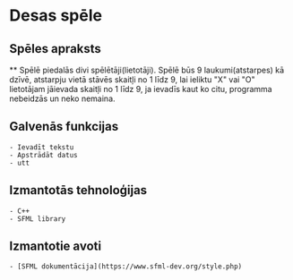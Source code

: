 # Desas spēle

## Spēles apraksts
** Spēlē piedalās divi spēlētāji(lietotāji). Spēlē būs 9 laukumi(atstarpes) kā dzīvē, atstarpju vietā stāvēs skaitļi no 1 līdz 9, lai ieliktu "X" vai "O" lietotājam jāievada skaitļi no 1 līdz 9, ja ievadīs kaut ko citu, programma nebeidzās un neko nemaina.
## Galvenās funkcijas
	- Ievadīt tekstu
	- Apstrādāt datus
	- utt
## Izmantotās tehnoloģijas
	- C++
	- SFML library
## Izmantotie avoti
	- [SFML dokumentācija](https://www.sfml-dev.org/style.php)
